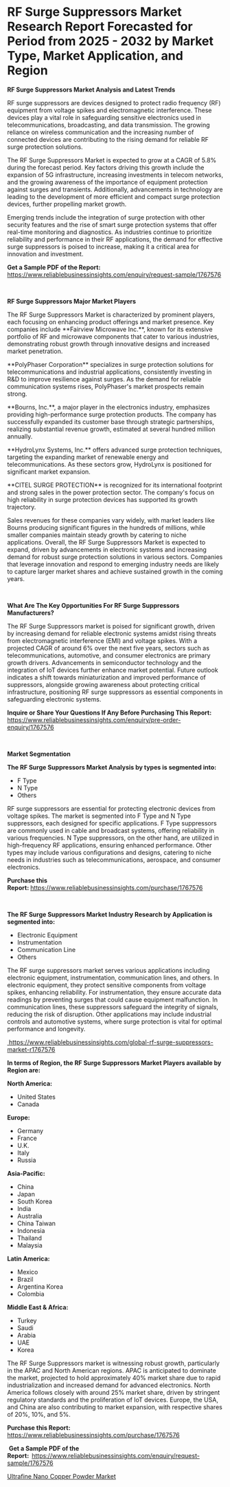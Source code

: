 <p><h1>RF Surge Suppressors Market Research Report Forecasted for Period from 2025 -  2032 by Market Type, Market Application, and Region</h1></p><p><strong>RF Surge Suppressors Market Analysis and Latest Trends</strong></p>
<p><p>RF surge suppressors are devices designed to protect radio frequency (RF) equipment from voltage spikes and electromagnetic interference. These devices play a vital role in safeguarding sensitive electronics used in telecommunications, broadcasting, and data transmission. The growing reliance on wireless communication and the increasing number of connected devices are contributing to the rising demand for reliable RF surge protection solutions.</p><p>The RF Surge Suppressors Market is expected to grow at a CAGR of 5.8% during the forecast period. Key factors driving this growth include the expansion of 5G infrastructure, increasing investments in telecom networks, and the growing awareness of the importance of equipment protection against surges and transients. Additionally, advancements in technology are leading to the development of more efficient and compact surge protection devices, further propelling market growth.</p><p>Emerging trends include the integration of surge protection with other security features and the rise of smart surge protection systems that offer real-time monitoring and diagnostics. As industries continue to prioritize reliability and performance in their RF applications, the demand for effective surge suppressors is poised to increase, making it a critical area for innovation and investment.</p></p>
<p><strong>Get a Sample PDF of the Report:&nbsp;</strong> <a href="https://www.reliablebusinessinsights.com/enquiry/request-sample/1767576?utm_campaign=2094&utm_medium=2&utm_source=Github&utm_content=ia&utm_term=13022025&utm_id=rf-surge-suppressors">https://www.reliablebusinessinsights.com/enquiry/request-sample/1767576</a></p>
<p>&nbsp;</p>
<p><strong>RF Surge Suppressors Major Market Players</strong></p>
<p><p>The RF Surge Suppressors Market is characterized by prominent players, each focusing on enhancing product offerings and market presence. Key companies include **Fairview Microwave Inc.**, known for its extensive portfolio of RF and microwave components that cater to various industries, demonstrating robust growth through innovative designs and increased market penetration.</p><p>**PolyPhaser Corporation** specializes in surge protection solutions for telecommunications and industrial applications, consistently investing in R&D to improve resilience against surges. As the demand for reliable communication systems rises, PolyPhaser's market prospects remain strong.</p><p>**Bourns, Inc.**, a major player in the electronics industry, emphasizes providing high-performance surge protection products. The company has successfully expanded its customer base through strategic partnerships, realizing substantial revenue growth, estimated at several hundred million annually.</p><p>**HydroLynx Systems, Inc.** offers advanced surge protection techniques, targeting the expanding market of renewable energy and telecommunications. As these sectors grow, HydroLynx is positioned for significant market expansion.</p><p>**CITEL SURGE PROTECTION** is recognized for its international footprint and strong sales in the power protection sector. The company's focus on high reliability in surge protection devices has supported its growth trajectory.</p><p>Sales revenues for these companies vary widely, with market leaders like Bourns producing significant figures in the hundreds of millions, while smaller companies maintain steady growth by catering to niche applications. Overall, the RF Surge Suppressors Market is expected to expand, driven by advancements in electronic systems and increasing demand for robust surge protection solutions in various sectors. Companies that leverage innovation and respond to emerging industry needs are likely to capture larger market shares and achieve sustained growth in the coming years.</p></p>
<p>&nbsp;</p>
<p><strong>What Are The Key Opportunities For RF Surge Suppressors Manufacturers?</strong></p>
<p><p>The RF Surge Suppressors market is poised for significant growth, driven by increasing demand for reliable electronic systems amidst rising threats from electromagnetic interference (EMI) and voltage spikes. With a projected CAGR of around 6% over the next five years, sectors such as telecommunications, automotive, and consumer electronics are primary growth drivers. Advancements in semiconductor technology and the integration of IoT devices further enhance market potential. Future outlook indicates a shift towards miniaturization and improved performance of suppressors, alongside growing awareness about protecting critical infrastructure, positioning RF surge suppressors as essential components in safeguarding electronic systems.</p></p>
<p><strong>Inquire or Share Your Questions If Any Before Purchasing This Report:</strong> <a href="https://www.reliablebusinessinsights.com/enquiry/pre-order-enquiry/1767576?utm_campaign=2094&utm_medium=2&utm_source=Github&utm_content=ia&utm_term=13022025&utm_id=rf-surge-suppressors">https://www.reliablebusinessinsights.com/enquiry/pre-order-enquiry/1767576</a></p>
<p>&nbsp;</p>
<p><strong>Market Segmentation</strong></p>
<p><strong>The RF Surge Suppressors Market Analysis by types is segmented into:</strong></p>
<p><ul><li>F Type</li><li>N Type</li><li>Others</li></ul></p>
<p><p>RF surge suppressors are essential for protecting electronic devices from voltage spikes. The market is segmented into F Type and N Type suppressors, each designed for specific applications. F Type suppressors are commonly used in cable and broadcast systems, offering reliability in various frequencies. N Type suppressors, on the other hand, are utilized in high-frequency RF applications, ensuring enhanced performance. Other types may include various configurations and designs, catering to niche needs in industries such as telecommunications, aerospace, and consumer electronics.</p></p>
<p><strong>Purchase this Report:&nbsp;</strong><a href="https://www.reliablebusinessinsights.com/purchase/1767576?utm_campaign=2094&utm_medium=2&utm_source=Github&utm_content=ia&utm_term=13022025&utm_id=rf-surge-suppressors">https://www.reliablebusinessinsights.com/purchase/1767576</a></p>
<p>&nbsp;</p>
<p><strong>The RF Surge Suppressors Market Industry Research by Application is segmented into:</strong></p>
<p><ul><li>Electronic Equipment</li><li>Instrumentation</li><li>Communication Line</li><li>Others</li></ul></p>
<p><p>The RF surge suppressors market serves various applications including electronic equipment, instrumentation, communication lines, and others. In electronic equipment, they protect sensitive components from voltage spikes, enhancing reliability. For instrumentation, they ensure accurate data readings by preventing surges that could cause equipment malfunction. In communication lines, these suppressors safeguard the integrity of signals, reducing the risk of disruption. Other applications may include industrial controls and automotive systems, where surge protection is vital for optimal performance and longevity.</p></p>
<p><a href="https://www.reliablebusinessinsights.com/global-rf-surge-suppressors-market-r1767576?utm_campaign=2094&utm_medium=2&utm_source=Github&utm_content=ia&utm_term=13022025&utm_id=rf-surge-suppressors">&nbsp;https://www.reliablebusinessinsights.com/global-rf-surge-suppressors-market-r1767576</a></p>
<p><strong>In terms of Region, the RF Surge Suppressors Market Players available by Region are:</strong></p>
<p>
    <p> <strong> North America: </strong>
        <ul>
            <li>United States</li>
            <li>Canada</li>
        </ul>
        </p> 
    <p> <strong> Europe: </strong>
        <ul>
            <li>Germany</li>
            <li>France</li>
            <li>U.K.</li>
            <li>Italy</li>
            <li>Russia</li>
        </ul>
        </p> 
    <p> <strong> Asia-Pacific: </strong>
        <ul>
            <li>China</li>
            <li>Japan</li>
            <li>South Korea</li>
            <li>India</li>
            <li>Australia</li>
            <li>China Taiwan</li>
            <li>Indonesia</li>
            <li>Thailand</li>
            <li>Malaysia</li>
        </ul>
        </p> 
    <p> <strong> Latin America: </strong>
        <ul>
            <li>Mexico</li>
            <li>Brazil</li>
            <li>Argentina Korea</li>
            <li>Colombia</li>
        </ul>
        </p> 
    <p> <strong> Middle East & Africa: </strong>
        <ul>
            <li>Turkey</li>
            <li>Saudi</li>
            <li>Arabia</li>
            <li>UAE</li>
            <li>Korea</li>
        </ul>
    </p>
    </p>
<p><p>The RF Surge Suppressors market is witnessing robust growth, particularly in the APAC and North American regions. APAC is anticipated to dominate the market, projected to hold approximately 40% market share due to rapid industrialization and increased demand for advanced electronics. North America follows closely with around 25% market share, driven by stringent regulatory standards and the proliferation of IoT devices. Europe, the USA, and China are also contributing to market expansion, with respective shares of 20%, 10%, and 5%.</p></p>
<p><strong>Purchase this Report: </strong><a href="https://www.reliablebusinessinsights.com/purchase/1767576?utm_campaign=2094&utm_medium=2&utm_source=Github&utm_content=ia&utm_term=13022025&utm_id=rf-surge-suppressors">https://www.reliablebusinessinsights.com/purchase/1767576</a></p>
<p>&nbsp;<strong>Get a Sample PDF of the Report:&nbsp;&nbsp;</strong><a href="https://www.reliablebusinessinsights.com/enquiry/request-sample/1767576?utm_campaign=2094&utm_medium=2&utm_source=Github&utm_content=ia&utm_term=13022025&utm_id=rf-surge-suppressors">https://www.reliablebusinessinsights.com/enquiry/request-sample/1767576</a></p>
<p><strong></strong></p>
<p><p><a href="https://github.com/nathandecarvalho/Market-Research-Report-List-6/blob/main/ultrafine-nano-copper-powder-market.md?utm_campaign=2094&utm_medium=2&utm_source=Github&utm_content=ia&utm_term=13022025&utm_id=rf-surge-suppressors">Ultrafine Nano Copper Powder Market</a></p></p>